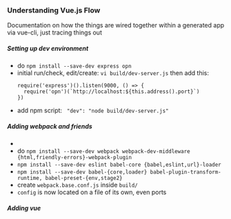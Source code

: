 ### Understanding Vue.js Flow

Documentation on how the things are wired together within a generated app via
vue-cli, just tracing things out


##### Setting up dev environment
- do ```npm install --save-dev express opn```
- initial run/check, edit/create: ```vi build/dev-server.js``` then add this:
  ```
  require('express')().listen(9000, () => {
    require('opn')(`http://localhost:${this.address().port}`)
  })
  ```
- add npm script: ``` "dev": "node build/dev-server.js"```

##### Adding webpack and friends
-
- do ```npm install --save-dev webpack webpack-dev-middleware {html,friendly-errors}-webpack-plugin```
- ```npm install --save-dev eslint babel-core {babel,eslint,url}-loader```
- ```npm install --save-dev babel-{core,loader} babel-plugin-transform-runtime, babel-preset-{env,stage2}```
- create ```webpack.base.conf.js``` inside ```build/```
- ```config``` is now located on a file of its own, even ports


##### Adding vue
